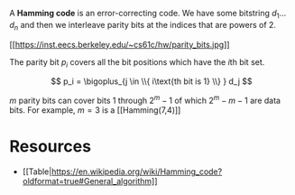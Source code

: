 A **Hamming code** is an error-correcting code. We have some bitstring $d_1\dots d_n$ and then we interleave parity bits at the indices that are powers of 2. 

[[https://inst.eecs.berkeley.edu/~cs61c/hw/parity_bits.jpg]]


The parity bit $p_i$ covers all the bit positions which have the $i$th bit set.

$$
p_i = \bigoplus_{j \in \\{ i\text{th bit is 1} \\} } d_j
$$

$m$ parity bits can cover bits 1 through $2^m -1$ of which $2^m-m-1$ are data bits. For example, $m=3$ is a [[Hamming(7,4)]]

# Resources

* [[Table|https://en.wikipedia.org/wiki/Hamming_code?oldformat=true#General_algorithm]]